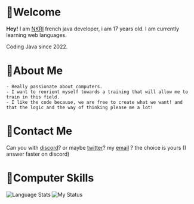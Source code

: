 # 🎈Welcome

**Hey!** I am [NKRI](https://www.youtube.com/channel/UCScNs7j9c9861osea7H2qIw) french java developer, i am 17 years old. 
I am currently learning web languages.

Coding Java since 2022.

# 🎨About Me

    - Really passionate about computers.
    - I want to reorient myself towards a training that will allow me to train in this field.
    - I like the code because, we are free to create what we want! and that the logic and the way of thinking please me a lot!

# 🔗Contact Me
Can you with [discord](https://discord.com/invite/F8MUXZEy59)? or maybe [twitter](https://twitter.com/DevNkri)? my [email](nkri.dev@gmail.com) ? the choice is yours (I answer faster on discord)
# 🎲Computer Skills
<img align="left" alt="Language Stats" src="https://github-readme-stats.anuraghazra1.vercel.app/api/top-langs/?username=NKRIDev&show_icons=true"/>


![My Status](https://github-readme-stats.vercel.app/api?username=NKRIDev&show_icons=true&theme=dark)


